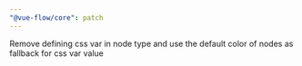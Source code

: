 ```yaml
---
"@vue-flow/core": patch
---
```


Remove defining css var in node type and use the default color of nodes as fallback for css var value
